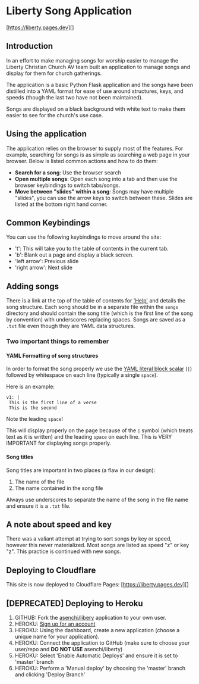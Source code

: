 # Liberty Song Application

[https://liberty.pages.dev][]

## Introduction

In an effort to make managing songs for worship easier to manage the Liberty
Christian Church AV team built an application to manage songs and display for
them for church gatherings.

The application is a basic Python Flask application and the songs have been
distilled into a YAML format for ease of use around structures, keys, and
speeds (though the last two have not been maintained).

Songs are displayed on a black background with white text to make them easier
to see for the church's use case.

## Using the application

The application relies on the browser to supply most of the features. For
example, searching for songs is as simple as searching a web page in your
browser. Below is listed common actions and how to do them:

- **Search for a song**: Use the browser search
- **Open multiple songs**: Open each song into a tab and then use the browser
  keybindings to switch tabs/songs.
- **Move between "slides" within a song**: Songs may have multiple "slides",
  you can use the arrow keys to switch between these. Slides are listed at the
  bottom right hand corner.

## Common Keybindings

You can use the following keybindings to move around the site:

- 't': This will take you to the table of contents in the current tab.
- 'b': Blank out a page and display a black screen.
- 'left arrow': Previous slide
- 'right arrow': Next slide

## Adding songs

There is a link at the top of the table of contents for
['Help'](http://libertycc.herokuapp.com/help) and details the song structure.
Each song should be in a separate file within the `songs` directory and should
contain the song title (which is the first line of the song by convention) with
underscores replacing spaces. Songs are saved as a `.txt` file even though they
are YAML data structures.

### Two important things to remember

#### YAML Formatting of song structures

In order to format the song properly we use the [YAML literal block
scalar](https://yaml-multiline.info) (`|`) followed by whitespace on each line
(typically a single `space`).

Here is an example:

```
v1: |
 This is the first line of a verse
 This is the second
```

Note the leading `space`!

This will display properly on the page because of the `|` symbol (which treats
text as it is written) and the leading `space` on each line. This is VERY
IMPORTANT for displaying songs properly.

#### Song titles

Song titles are important in two places (a flaw in our design):

1. The name of the file
2. The name contained in the song file

Always use underscores to separate the name of the song in the file name and ensure it is a `.txt` file.

## A note about speed and key

There was a valiant attempt at trying to sort songs by key or speed, however
this never materialized. Most songs are listed as speed "z" or key "z". This
practice is continued with new songs.

## Deploying to Cloudflare

This site is now deployed to Cloudflare Pages: [https://liberty.pages.dev][]

## [DEPRECATED] Deploying to Heroku

1. GITHUB: Fork the [asenchi/libery](https://github.com/asenchi/liberty) application to your own user.
2. HEROKU: [Sign up for an account](https://heroku.com)
3. HEROKU: Using the dashboard, create a new application (choose a unique name for your application).
4. HEROKU: Connect the application to GitHub (make sure to choose your user/repo and **DO NOT USE** asenchi/liberty)
5. HEROKU: Select 'Enable Automatic Deploys' and ensure it is set to 'master' branch
6. HEROKU: Perform a 'Manual deploy' by choosing the 'master' branch and clicking 'Deploy Branch'

[https://liberty.pages.dev]: https://liberty.pages.dev
